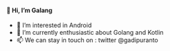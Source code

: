 #### 👋 Hi, I’m Galang
- 👀 I’m interested in Android
- 🌱 I’m currently enthusiastic about Golang and Kotlin
- 📫 We can stay in touch on : twitter @gadipuranto

